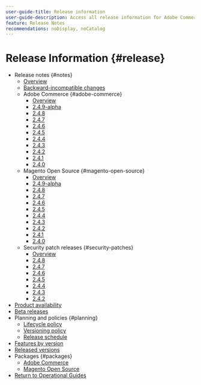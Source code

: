 ```yaml
---
user-guide-title: Release information
user-guide-description: Access all release information for Adobe Commerce patches and services in one place.
feature: Release Notes
recommendations: noDisplay, noCatalog
---
```


# Release Information {#release}

- Release notes {#notes}
  - [Overview](release-notes/overview.md)
  - [Backward-incompatible changes](backward-incompatible-changes.md)
  - Adobe Commerce {#adobe-commerce}
    - [Overview](release-notes/commerce/overview.md)
    - [2.4.9-alpha](release-notes/commerce/2-4-9.md)
    - [2.4.8](release-notes/commerce/2-4-8.md)
    - [2.4.7](release-notes/commerce/2-4-7.md)
    - [2.4.6](release-notes/commerce/2-4-6.md)
    - [2.4.5](release-notes/commerce/2-4-5.md)
    - [2.4.4](release-notes/commerce/2-4-4.md)
    - [2.4.3](release-notes/commerce/2-4-3.md)
    - [2.4.2](release-notes/commerce/2-4-2.md)
    - [2.4.1](release-notes/commerce/2-4-1.md)
    - [2.4.0](release-notes/commerce/2-4-0.md)
  - Magento Open Source {#magento-open-source}
    - [Overview](release-notes/open-source/overview.md)
    - [2.4.9-alpha](release-notes/open-source/2-4-9.md)
    - [2.4.8](release-notes/open-source/2-4-8.md)
    - [2.4.7](release-notes/open-source/2-4-7.md)
    - [2.4.6](release-notes/open-source/2-4-6.md)
    - [2.4.5](release-notes/open-source/2-4-5.md)
    - [2.4.4](release-notes/open-source/2-4-4.md)
    - [2.4.3](release-notes/open-source/2-4-3.md)
    - [2.4.2](release-notes/open-source/2-4-2.md)
    - [2.4.1](release-notes/open-source/2-4-1.md)
    - [2.4.0](release-notes/open-source/2-4-0.md)
  - Security patch releases {#security-patches}
    - [Overview](release-notes/security/overview.md)
    - [2.4.8](release-notes/security/2-4-8-patches.md)
    - [2.4.7](release-notes/security/2-4-7-patches.md)
    - [2.4.6](release-notes/security/2-4-6-patches.md)
    - [2.4.5](release-notes/security/2-4-5-patches.md)
    - [2.4.4](release-notes/security/2-4-4-patches.md)
    - [2.4.3](release-notes/security/2-4-3-patches.md)
    - [2.4.2](release-notes/security/2-4-2-patches.md)
- [Product availability](product-availability.md)
- [Beta releases](beta.md)
- Planning and policies {#planning}
  - [Lifecycle policy](lifecycle-policy.md)
  - [Versioning policy](versioning-policy.md)
  - [Release schedule](schedule.md)
- [Features by version](features.md)
- [Released versions](versions.md)
- Packages {#packages}
  - [Adobe Commerce](packages/adobe-commerce.md)
  - [Magento Open Source](packages/magento-open-source.md)
- [Return to Operational Guides](https://experienceleague.adobe.com/docs/commerce-operations/operational-guides/home.html)
